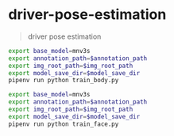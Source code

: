 # driver-pose-estimation
> driver pose estimation

```sh 
export base_model=mnv3s
export annotation_path=$annotation_path
export img_root_path=$img_root_path
export model_save_dir=$model_save_dir
pipenv run python train_body.py
```

```sh 
export base_model=mnv3s
export annotation_path=$annotation_path
export img_root_path=$img_root_path
export model_save_dir=$model_save_dir
pipenv run python train_face.py
```